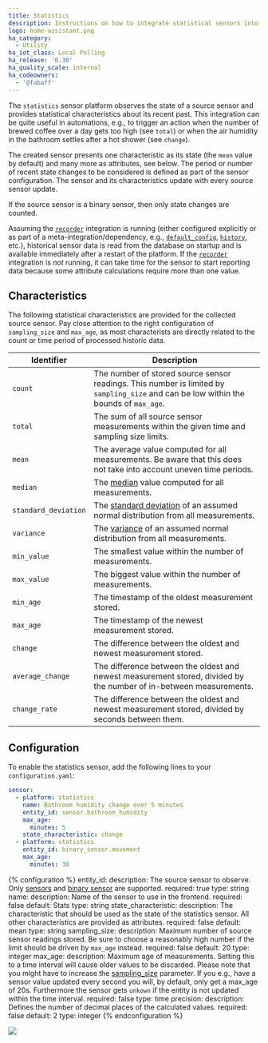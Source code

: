 ```yaml
---
title: Statistics
description: Instructions on how to integrate statistical sensors into Home Assistant.
logo: home-assistant.png
ha_category:
  - Utility
ha_iot_class: Local Polling
ha_release: '0.30'
ha_quality_scale: internal
ha_codeowners:
  - '@fabaff'
---
```


The `statistics` sensor platform observes the state of a source sensor and provides statistical characteristics about its recent past. This integration can be quite useful in automations, e.g., to trigger an action when the number of brewed coffee over a day gets too high (see `total`) or when the air humidity in the bathroom settles after a hot shower (see `change`).

The created sensor presents one characteristic as its state (the `mean` value by default) and many more as attributes, see below. The period or number of recent state changes to be considered is defined as part of the sensor configuration. The sensor and its characteristics update with every source sensor update.

If the source sensor is a binary sensor, then only state changes are counted.

Assuming the [`recorder`](/integrations/recorder/) integration is running (either configured explicitly or as part of a meta-integration/dependency, e.g., [`default_config`](/integrations/default_config/), [`history`](/integrations/history/), etc.), historical sensor data is read from the database on startup and is available immediately after a restart of the platform. If the [`recorder`](/integrations/recorder/) integration is *not* running, it can take time for the sensor to start reporting data because some attribute calculations require more than one value.

## Characteristics

The following statistical characteristics are provided for the collected source sensor. Pay close attention to the right configuration of `sampling_size` and `max_age`, as most characterists are directly related to the count or time period of processed historic data.

| Identifier | Description |
| ---------- | ----------- |
| `count` | The number of stored source sensor readings. This number is limited by `sampling_size` and can be low within the bounds of `max_age`.
| `total` | The sum of all source sensor measurements within the given time and sampling size limits.
| `mean` | The average value computed for all measurements. Be aware that this does not take into account uneven time periods.
| `median` | The [median](https://en.wikipedia.org/wiki/Mode_(statistics)#Comparison_of_mean,_median_and_mode) value computed for all measurements.
| `standard_deviation` | The [standard deviation](https://en.wikipedia.org/wiki/Standard_deviation) of an assumed normal distribution from all measurements. 
| `variance` | The [variance](https://en.wikipedia.org/wiki/Standard_deviation) of an assumed normal distribution from all measurements.
| `min_value` | The smallest value within the number of measurements.
| `max_value` | The biggest value within the number of measurements.
| `min_age` | The timestamp of the oldest measurement stored.
| `max_age` | The timestamp of the newest measurement stored.
| `change` | The difference between the oldest and newest measurement stored.
| `average_change` | The difference between the oldest and newest measurement stored, divided by the number of in-between measurements.
| `change_rate` | The difference between the oldest and newest measurement stored, divided by seconds between them.


## Configuration

To enable the statistics sensor, add the following lines to your `configuration.yaml`:

```yaml
sensor:
  - platform: statistics
    name: Bathroom humidity change over 5 minutes
    entity_id: sensor.bathroom_humidity
    max_age:
      minutes: 5
    state_characteristic: change
  - platform: statistics
    entity_id: binary_sensor.movement
    max_age:
      minutes: 30
```

{% configuration %}
entity_id:
  description: The source sensor to observe. Only [sensors](/integrations/sensor/) and [binary sensor](/integrations/binary_sensor/) are supported.
  required: true
  type: string
name:
  description: Name of the sensor to use in the frontend.
  required: false
  default: Stats
  type: string
state_characteristic:
  description: The characteristic that should be used as the state of the statistics sensor. All other characteristics are provided as attributes.
  required: false
  default: mean
  type: string
sampling_size:
  description: Maximum number of source sensor readings stored. Be sure to choose a reasonably high number if the limit should be driven by `max_age` instead.
  required: false
  default: 20
  type: integer
max_age:
  description: Maximum age of measurements. Setting this to a time interval will cause older values to be discarded. Please note that you might have to increase the [sampling_size](/integrations/statistics#sampling_size) parameter. If you e.g., have a sensor value updated every second you will, by default, only get a max_age of 20s. Furthermore the sensor gets `unkown` if the entity is not updated within the time interval.
  required: false
  type: time
precision:
  description: Defines the number of decimal places of the calculated values.
  required: false
  default: 2
  type: integer
{% endconfiguration %}

<p class='img'>
  <img src='{{site_root}}/images/screenshots/stats-sensor.png' />
</p>
